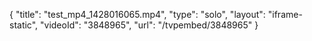 {
    "title": "test_mp4_1428016065.mp4",
    "type": "solo",
    "layout": "iframe-static",
    "videoId": "3848965",
    "url": "\/tvpembed\/3848965"
}